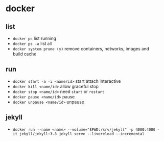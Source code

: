 # docker

## list
- `docker ps` list running
- `docker ps -a` list all
- `docker system prune (y)` remove containers, networks, images and build cache

## run
- `docker start -a -i <name/id>` start attach interactive
- `docker kill <name/id>` allow graceful stop
- `docker stop <name/id>` need `start` or `restart`
- `docker pause <name/id>` pause
- `docker unpause <name/id>` unpause

## jekyll
- `docker run --name <name> --volume="$PWD:/srv/jekyll" -p 4000:4000 -it jekyll/jekyll:3.8 jekyll serve --livereload --incremental`
